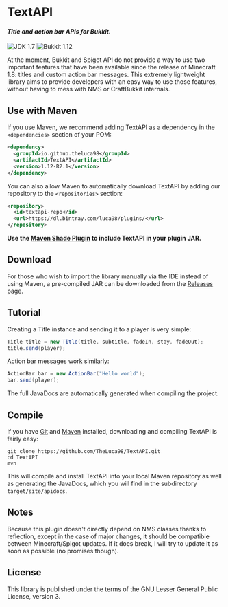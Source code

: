 # TextAPI

#### _Title and action bar APIs for Bukkit._

![JDK 1.7](https://img.shields.io/badge/JDK-1.7-orange.png)
![Bukkit 1.12](https://img.shields.io/badge/Bukkit-1.12-yellow.png)

At the moment, Bukkit and Spigot API do not provide a way to use two important features that have been available since the 
release of Minecraft 1.8: titles and custom action bar messages. This extremely lightweight library aims to provide developers
with an easy way to use those features, without having to mess with NMS or CraftBukkit internals.

## Use with Maven
If you use Maven, we recommend adding TextAPI as a dependency in the `<dependencies>` section of your POM:
```xml
<dependency>
  <groupId>io.github.theluca98</groupId>
  <artifactId>TextAPI</artifactId>
  <version>1.12-R2.1</version>
</dependency>
```
You can also allow Maven to automatically download TextAPI by adding our repository to the `<repositories>` section:
```xml
<repository>
  <id>textapi-repo</id>
  <url>https://dl.bintray.com/luca98/plugins/</url>
</repository>
```
**Use the [Maven Shade Plugin](https://maven.apache.org/plugins/maven-shade-plugin) to include TextAPI in your plugin JAR.**

## Download
For those who wish to import the library manually via the IDE instead of using Maven, a pre-compiled JAR can be downloaded from
the [Releases](https://github.com/TheLuca98/TextAPI/releases) page.

## Tutorial
Creating a Title instance and sending it to a player is very simple:
```java
Title title = new Title(title, subtitle, fadeIn, stay, fadeOut);
title.send(player);
```
Action bar messages work similarly:
```java
ActionBar bar = new ActionBar("Hello world");
bar.send(player);
```
The full JavaDocs are automatically generated when compiling the project.

## Compile
If you have [Git](https://git-scm.com) and [Maven](https://maven.apache.org) installed, downloading and compiling TextAPI is
fairly easy:
```
git clone https://github.com/TheLuca98/TextAPI.git
cd TextAPI
mvn
```
This will compile and install TextAPI into your local Maven repository as well as generating the JavaDocs, which you will find
in the subdirectory `target/site/apidocs`.

## Notes
Because this plugin doesn't directly depend on NMS classes thanks to reflection, except in the case of major changes, it should
be compatible between Minecraft/Spigot updates. If it does break, I will try to update it as soon as possible (no promises
though).

## License
This library is published under the terms of the GNU Lesser General Public License, version 3.
